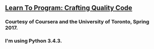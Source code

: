 ## [Learn To Program: Crafting Quality Code](https://www.coursera.org/learn/program-code/home/welcome)  
### Courtesy of Coursera and the University of Toronto, Spring 2017.  
### I'm using Python 3.4.3. 
